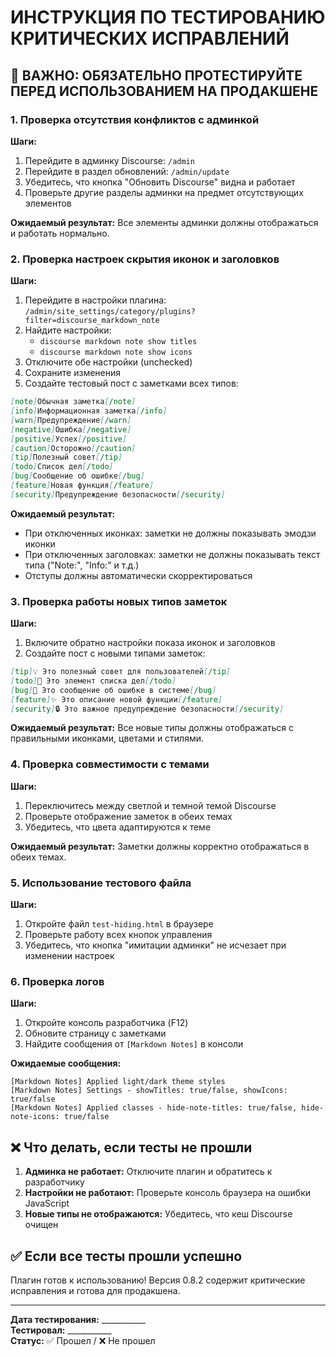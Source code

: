 # ИНСТРУКЦИЯ ПО ТЕСТИРОВАНИЮ КРИТИЧЕСКИХ ИСПРАВЛЕНИЙ

## 🚨 ВАЖНО: ОБЯЗАТЕЛЬНО ПРОТЕСТИРУЙТЕ ПЕРЕД ИСПОЛЬЗОВАНИЕМ НА ПРОДАКШЕНЕ

### 1. Проверка отсутствия конфликтов с админкой

**Шаги:**
1. Перейдите в админку Discourse: `/admin`
2. Перейдите в раздел обновлений: `/admin/update`
3. Убедитесь, что кнопка "Обновить Discourse" видна и работает
4. Проверьте другие разделы админки на предмет отсутствующих элементов

**Ожидаемый результат:** Все элементы админки должны отображаться и работать нормально.

### 2. Проверка настроек скрытия иконок и заголовков

**Шаги:**
1. Перейдите в настройки плагина: `/admin/site_settings/category/plugins?filter=discourse_markdown_note`
2. Найдите настройки:
   - `discourse markdown note show titles`
   - `discourse markdown note show icons`
3. Отключите обе настройки (unchecked)
4. Сохраните изменения
5. Создайте тестовый пост с заметками всех типов:

```markdown
[note]Обычная заметка[/note]
[info]Информационная заметка[/info]
[warn]Предупреждение[/warn]
[negative]Ошибка[/negative]
[positive]Успех[/positive]
[caution]Осторожно[/caution]
[tip]Полезный совет[/tip]
[todo]Список дел[/todo]
[bug]Сообщение об ошибке[/bug]
[feature]Новая функция[/feature]
[security]Предупреждение безопасности[/security]
```

**Ожидаемый результат:** 
- При отключенных иконках: заметки не должны показывать эмодзи иконки
- При отключенных заголовках: заметки не должны показывать текст типа ("Note:", "Info:" и т.д.)
- Отступы должны автоматически скорректироваться

### 3. Проверка работы новых типов заметок

**Шаги:**
1. Включите обратно настройки показа иконок и заголовков
2. Создайте пост с новыми типами заметок:

```markdown
[tip]💡 Это полезный совет для пользователей[/tip]
[todo]📝 Это элемент списка дел[/todo]
[bug]🐛 Это сообщение об ошибке в системе[/bug]
[feature]✨ Это описание новой функции[/feature]
[security]🔒 Это важное предупреждение безопасности[/security]
```

**Ожидаемый результат:** Все новые типы должны отображаться с правильными иконками, цветами и стилями.

### 4. Проверка совместимости с темами

**Шаги:**
1. Переключитесь между светлой и темной темой Discourse
2. Проверьте отображение заметок в обеих темах
3. Убедитесь, что цвета адаптируются к теме

**Ожидаемый результат:** Заметки должны корректно отображаться в обеих темах.

### 5. Использование тестового файла

**Шаги:**
1. Откройте файл `test-hiding.html` в браузере
2. Проверьте работу всех кнопок управления
3. Убедитесь, что кнопка "имитации админки" не исчезает при изменении настроек

### 6. Проверка логов

**Шаги:**
1. Откройте консоль разработчика (F12)
2. Обновите страницу с заметками
3. Найдите сообщения от `[Markdown Notes]` в консоли

**Ожидаемые сообщения:**
```
[Markdown Notes] Applied light/dark theme styles
[Markdown Notes] Settings - showTitles: true/false, showIcons: true/false
[Markdown Notes] Applied classes - hide-note-titles: true/false, hide-note-icons: true/false
```

## ❌ Что делать, если тесты не прошли

1. **Админка не работает:** Отключите плагин и обратитесь к разработчику
2. **Настройки не работают:** Проверьте консоль браузера на ошибки JavaScript
3. **Новые типы не отображаются:** Убедитесь, что кеш Discourse очищен

## ✅ Если все тесты прошли успешно

Плагин готов к использованию! Версия 0.8.2 содержит критические исправления и готова для продакшена.

---
**Дата тестирования:** ___________  
**Тестировал:** ___________  
**Статус:** ✅ Прошел / ❌ Не прошел
